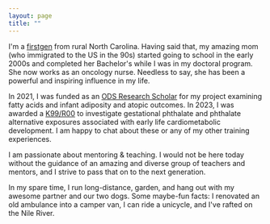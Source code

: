 ```yaml
---
layout: page
title: ""
---
```


I'm a [firstgen](https://www.google.com/search?q=first+generation+college+student&rlz=1C1VDKB_enUS987US988&oq=first+generation+&aqs=chrome.1.69i57j0i512j0i433i512j46i175i199i512j0i433i512l2j0i512j0i433i512j0i512j0i433i512.3044j0j7&sourceid=chrome&ie=UTF-8) from rural North Carolina. Having said that, my amazing mom (who immigrated to the US in the 90s) started going to school in the early 2000s and completed her Bachelor's while I was in my doctoral program. She now works as an oncology nurse. Needless to say, she has been a powerful and inspiring influence in my life.

In 2021, I was funded as an [ODS Research Scholar](https://ods.od.nih.gov/Research/Scholars.aspx) for my project examining fatty acids and infant adiposity and atopic outcomes. In 2023, I was awarded a [K99/R00](https://factor.niehs.nih.gov/2023/7/beyond-the-bench/pathway-to-independence-awards) to investigate gestational phthalate and phthalate alternative exposures associated with early life cardiometabolic development. I am happy to chat about these or any of my other training experiences.

I am passionate about mentoring & teaching. I would not be here today without the guidance of an amazing and diverse group of teachers and mentors, and I strive to pass that on to the next generation.

In my spare time, I run long-distance, garden, and hang out with my awesome partner and our two dogs. Some maybe-fun facts: I renovated an old ambulance into a camper van, I can ride a unicycle, and I've rafted on the Nile River.

